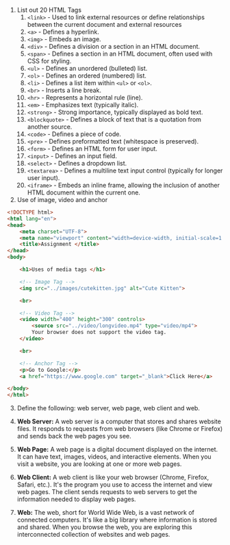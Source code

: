 1. List out 20 HTML Tags
	1. `<link>` - Used to link external resources or define relationships between the current document and external resources
	2. `<a>` - Defines a hyperlink.
	3. `<img>` - Embeds an image.
	4. `<div>` - Defines a division or a section in an HTML document.
	5. `<span>` - Defines a section in an HTML document, often used with CSS for styling.
	6. `<ul>` - Defines an unordered (bulleted) list.
	7. `<ol>` - Defines an ordered (numbered) list.
	8. `<li>` - Defines a list item within `<ul>` or `<ol>`.
	9. `<br>` - Inserts a line break.
	10. `<hr>` - Represents a horizontal rule (line).
	11. `<em>` - Emphasizes text (typically italic).
	12. `<strong>` - Strong importance, typically displayed as bold text.
	13. `<blockquote>` - Defines a block of text that is a quotation from another source.
	14. `<code>` - Defines a piece of code.
	15. `<pre>` - Defines preformatted text (whitespace is preserved).
	16. `<form>` - Defines an HTML form for user input.
	17. `<input>` - Defines an input field.
	18. `<select>` - Defines a dropdown list.
	19. `<textarea>` - Defines a multiline text input control (typically for longer user input).
	20. `<iframe>` - Embeds an inline frame, allowing the inclusion of another HTML document within the current one.
2. Use of image, video and anchor
```HTML
<!DOCTYPE html>
<html lang="en">
<head>
    <meta charset="UTF-8">
    <meta name="viewport" content="width=device-width, initial-scale=1.0">
    <title>Assignment </title>
</head>
<body>

    <h1>Uses of media tags </h1>

    <!-- Image Tag -->
    <img src="../images/cutekitten.jpg" alt="Cute Kitten">

    <br>

    <!-- Video Tag -->
    <video width="400" height="300" controls>
        <source src="../video/longvideo.mp4" type="video/mp4">
        Your browser does not support the video tag.
    </video>

    <br>

    <!-- Anchor Tag -->
    <p>Go to Google:</p>
    <a href="https://www.google.com" target="_blank">Click Here</a>

</body>
</html>
```
3. Define the following: web server, web page, web client and web.
1. **Web Server:**
	 A web server is a computer that stores and shares website files. It responds to requests from web browsers (like Chrome or Firefox) and sends back the web pages you see.

2. **Web Page:**
	 A web page is a digital document displayed on the internet. It can have text, images, videos, and interactive elements. When you visit a website, you are looking at one or more web pages.

3. **Web Client:**
    A web client is like your web browser (Chrome, Firefox, Safari, etc.). It's the program you use to access the internet and view web pages. The client sends requests to web servers to get the information needed to display web pages.

4. **Web:**
    The web, short for World Wide Web, is a vast network of connected computers. It's like a big library where information is stored and shared. When you browse the web, you are exploring this interconnected collection of websites and web pages.

